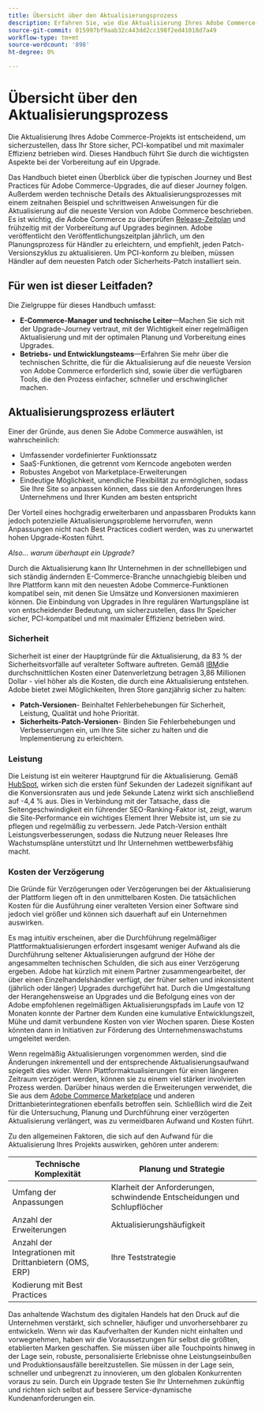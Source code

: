 ```yaml
---
title: Übersicht über den Aktualisierungsprozess
description: Erfahren Sie, wie die Aktualisierung Ihres Adobe Commerce-Projekts dazu beiträgt, dass Ihre Storefront sicher ist und effizient funktioniert.
source-git-commit: 015997bf9aab32c443dd2cc198f2ed41018d7a49
workflow-type: tm+mt
source-wordcount: '898'
ht-degree: 0%

---
```



# Übersicht über den Aktualisierungsprozess

Die Aktualisierung Ihres Adobe Commerce-Projekts ist entscheidend, um sicherzustellen, dass Ihr Store sicher, PCI-kompatibel und mit maximaler Effizienz betrieben wird. Dieses Handbuch führt Sie durch die wichtigsten Aspekte bei der Vorbereitung auf ein Upgrade.

Das Handbuch bietet einen Überblick über die typischen Journey und Best Practices für Adobe Commerce-Upgrades, die auf dieser Journey folgen. Außerdem werden technische Details des Aktualisierungsprozesses mit einem zeitnahen Beispiel und schrittweisen Anweisungen für die Aktualisierung auf die neueste Version von Adobe Commerce beschrieben. Es ist wichtig, die Adobe Commerce zu überprüfen [Release-Zeitplan](../release/schedule.md) und frühzeitig mit der Vorbereitung auf Upgrades beginnen. Adobe veröffentlicht den Veröffentlichungszeitplan jährlich, um den Planungsprozess für Händler zu erleichtern, und empfiehlt, jeden Patch-Versionszyklus zu aktualisieren. Um PCI-konform zu bleiben, müssen Händler auf dem neuesten Patch oder Sicherheits-Patch installiert sein.

## Für wen ist dieser Leitfaden?

Die Zielgruppe für dieses Handbuch umfasst:

- **E-Commerce-Manager und technische Leiter**—Machen Sie sich mit der Upgrade-Journey vertraut, mit der Wichtigkeit einer regelmäßigen Aktualisierung und mit der optimalen Planung und Vorbereitung eines Upgrades.
- **Betriebs- und Entwicklungsteams**—Erfahren Sie mehr über die technischen Schritte, die für die Aktualisierung auf die neueste Version von Adobe Commerce erforderlich sind, sowie über die verfügbaren Tools, die den Prozess einfacher, schneller und erschwinglicher machen.

## Aktualisierungsprozess erläutert

Einer der Gründe, aus denen Sie Adobe Commerce auswählen, ist wahrscheinlich:

- Umfassender vordefinierter Funktionssatz
- SaaS-Funktionen, die getrennt vom Kerncode angeboten werden
- Robustes Angebot von Marketplace-Erweiterungen
- Eindeutige Möglichkeit, unendliche Flexibilität zu ermöglichen, sodass Sie Ihre Site so anpassen können, dass sie den Anforderungen Ihres Unternehmens und Ihrer Kunden am besten entspricht

Der Vorteil eines hochgradig erweiterbaren und anpassbaren Produkts kann jedoch potenzielle Aktualisierungsprobleme hervorrufen, wenn Anpassungen nicht nach Best Practices codiert werden, was zu unerwartet hohen Upgrade-Kosten führt.

_Also... warum überhaupt ein Upgrade?_

Durch die Aktualisierung kann Ihr Unternehmen in der schnelllebigen und sich ständig ändernden E-Commerce-Branche unnachgiebig bleiben und Ihre Plattform kann mit den neuesten Adobe Commerce-Funktionen kompatibel sein, mit denen Sie Umsätze und Konversionen maximieren können. Die Einbindung von Upgrades in Ihre regulären Wartungspläne ist von entscheidender Bedeutung, um sicherzustellen, dass Ihr Speicher sicher, PCI-kompatibel und mit maximaler Effizienz betrieben wird.

### Sicherheit

Sicherheit ist einer der Hauptgründe für die Aktualisierung, da 83 % der Sicherheitsvorfälle auf veralteter Software auftreten. Gemäß [IBM](https://www.ibm.com/reports/data-breach)die durchschnittlichen Kosten einer Datenverletzung betragen 3,86 Millionen Dollar - viel höher als die Kosten, die durch eine Aktualisierung entstehen. Adobe bietet zwei Möglichkeiten, Ihren Store ganzjährig sicher zu halten:

- **Patch-Versionen**- Beinhaltet Fehlerbehebungen für Sicherheit, Leistung, Qualität und hohe Priorität.
- **Sicherheits-Patch-Versionen**- Binden Sie Fehlerbehebungen und Verbesserungen ein, um Ihre Site sicher zu halten und die Implementierung zu erleichtern.

### Leistung

Die Leistung ist ein weiterer Hauptgrund für die Aktualisierung. Gemäß [HubSpot](https://blog.hubspot.com/marketing/page-load-time-conversion-rates), wirken sich die ersten fünf Sekunden der Ladezeit signifikant auf die Konversionsraten aus und jede Sekunde Latenz wirkt sich anschließend auf -4,4 % aus. Dies in Verbindung mit der Tatsache, dass die Seitengeschwindigkeit ein führender SEO-Ranking-Faktor ist, zeigt, warum die Site-Performance ein wichtiges Element Ihrer Website ist, um sie zu pflegen und regelmäßig zu verbessern. Jede Patch-Version enthält Leistungsverbesserungen, sodass die Nutzung neuer Releases Ihre Wachstumspläne unterstützt und Ihr Unternehmen wettbewerbsfähig macht.

### Kosten der Verzögerung

Die Gründe für Verzögerungen oder Verzögerungen bei der Aktualisierung der Plattform liegen oft in den unmittelbaren Kosten. Die tatsächlichen Kosten für die Ausführung einer veralteten Version einer Software sind jedoch viel größer und können sich dauerhaft auf ein Unternehmen auswirken.

Es mag intuitiv erscheinen, aber die Durchführung regelmäßiger Plattformaktualisierungen erfordert insgesamt weniger Aufwand als die Durchführung seltener Aktualisierungen aufgrund der Höhe der angesammelten technischen Schulden, die sich aus einer Verzögerung ergeben. Adobe hat kürzlich mit einem Partner zusammengearbeitet, der über einen Einzelhandelshändler verfügt, der früher selten und inkonsistent (jährlich oder länger) Upgrades durchgeführt hat. Durch die Umgestaltung der Herangehensweise an Upgrades und die Befolgung eines von der Adobe empfohlenen regelmäßigen Aktualisierungspfads im Laufe von 12 Monaten konnte der Partner dem Kunden eine kumulative Entwicklungszeit, Mühe und damit verbundene Kosten von vier Wochen sparen. Diese Kosten könnten dann in Initiativen zur Förderung des Unternehmenswachstums umgeleitet werden.

Wenn regelmäßig Aktualisierungen vorgenommen werden, sind die Änderungen inkrementell und der entsprechende Aktualisierungsaufwand spiegelt dies wider. Wenn Plattformaktualisierungen für einen längeren Zeitraum verzögert werden, können sie zu einem viel stärker involvierten Prozess werden. Darüber hinaus werden die Erweiterungen verwendet, die Sie aus dem [Adobe Commerce Marketplace](https://marketplace.magento.com/) und anderen Drittanbieterintegrationen ebenfalls betroffen sein. Schließlich wird die Zeit für die Untersuchung, Planung und Durchführung einer verzögerten Aktualisierung verlängert, was zu vermeidbaren Aufwand und Kosten führt.

Zu den allgemeinen Faktoren, die sich auf den Aufwand für die Aktualisierung Ihres Projekts auswirken, gehören unter anderem:

| Technische Komplexität | Planung und Strategie |
|-----------------------------------------------------------|--------------------------------------------------------------|
| Umfang der Anpassungen | Klarheit der Anforderungen, schwindende Entscheidungen und Schlupflöcher |
| Anzahl der Erweiterungen | Aktualisierungshäufigkeit |
| Anzahl der Integrationen mit Drittanbietern (OMS, ERP) | Ihre Teststrategie |
| Kodierung mit Best Practices |  |

Das anhaltende Wachstum des digitalen Handels hat den Druck auf die Unternehmen verstärkt, sich schneller, häufiger und unvorhersehbarer zu entwickeln. Wenn wir das Kaufverhalten der Kunden nicht einhalten und vorwegnehmen, haben wir die Voraussetzungen für selbst die größten, etablierten Marken geschaffen. Sie müssen über alle Touchpoints hinweg in der Lage sein, robuste, personalisierte Erlebnisse ohne Leistungseinbußen und Produktionsausfälle bereitzustellen. Sie müssen in der Lage sein, schneller und unbegrenzt zu innovieren, um den globalen Konkurrenten voraus zu sein. Durch ein Upgrade testen Sie Ihr Unternehmen zukünftig und richten sich selbst auf bessere Service-dynamische Kundenanforderungen ein.
